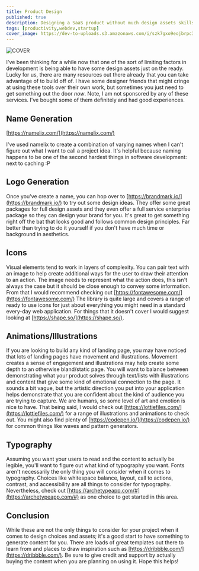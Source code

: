 ```yaml
---
title: Product Design
published: true
description: Designing a SaaS product without much design assets skills
tags: [productivity,webdev,startup]
cover_image: https://dev-to-uploads.s3.amazonaws.com/i/szk7gxo9eojbrpc3c184.png
---
```


![COVER](https://dev-to-uploads.s3.amazonaws.com/i/szk7gxo9eojbrpc3c184.png) <!-- .element height="50%" width="50%" -->

I've been thinking for a while now that one of the sort of limiting factors in development is being able to have some design assets just on the ready. Lucky for us, there are many resources out there already that you can take advantage of to build off of. I have some designer friends that might cringe at using these tools over their own work, but sometimes you just need to get something out the door *now*. Note, I am not sponsored by any of these services. I've bought some of them definitely and had good experiences.

## Name Generation

[https://namelix.com/](https://namelix.com/)

I've used namelix to create a combination of varying names when I can't figure out what I want to call a project idea. It's helpful because naming happens to be one of the second hardest things in software development: next to caching :P

## Logo Generation

Once you've create a name, you can hop over to [https://brandmark.io/](https://brandmark.io/) to try out some design ideas. They offer some great packages for full design assets and they even offer a full service enterprise package so they can design your brand for you. It's great to get something right off the bat that looks good and follows common design principles. Far better than trying to do it yourself if you don't have much time or background in aesthetics.

## Icons

Visual elements tend to work in layers of complexity. You can pair text with an image to help create additional ways for the user to draw their attention to an action. The image needs to represent what the action does, this isn't always the case but it should be close enough to convey some information. From that I would recommend checking out [https://fontawesome.com/](https://fontawesome.com/) The library is quite large and covers a range of ready to use icons for just about everything you might need in a standard every-day web application. For things that it doesn't cover I would suggest looking at [https://shape.so/](https://shape.so/).

## Animations/Illustrations

If you are looking to build any kind of landing page, you may have noticed that lots of landing pages have movement and illustrations. Movement creates a sense of engagement and illustrations may help create some depth to an otherwise bland/static page. You will want to balance between demonstrating what your product solves through text/lists with illustrations and content that give some kind of emotional connection to the page. It sounds a bit vague, but the artistic direction you put into your application helps demonstrate that you are confident about the kind of audience you are trying to capture. We are humans, so some level of art and emotion is nice to have. That being said, I would check out [https://lottiefiles.com/](https://lottiefiles.com/) for a range of illustrations and animations to check out. You might also find plenty of [https://codepen.io/](https://codepen.io/) for common things like waves and pattern generators.

## Typography

Assuming you want your users to read and the content to actually be legible, you'll want to figure out what kind of typography you want. Fonts aren't necessarily the only thing you will consider when it comes to typography. Choices like whitespace balance, layout, call to actions, contrast, and accessibility are all things to consider for typography. Nevertheless, check out [https://archetypeapp.com/#](https://archetypeapp.com/#) as one choice to get started in this area.

## Conclusion

While these are not the only things to consider for your project when it comes to design choices and assets; it's a good start to have something to generate content for you. There are loads of great templates out there to learn from and places to draw inspiration such as [https://dribbble.com/](https://dribbble.com/). Be sure to give credit and support by actually buying the content when you are planning on using it. Hope this helps!
